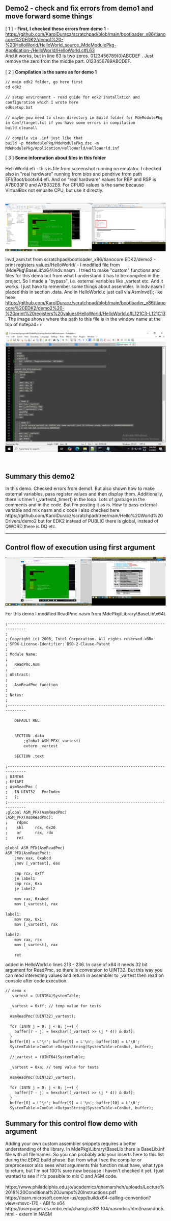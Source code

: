 <h2>Demo2 - check and fix errors from demo1 and move forward some things</h2>

[ 1 ] - <b>First, I checked these errors from demo 1</b> - https://github.com/KarolDuracz/scratchpad/blob/main/bootloader_x86/tianocore%20EDK2/demo1%20-%20HelloWorld/HelloWorld_source_MdeModulePkg-Application-/HelloWorld/HelloWorld.c#L63 <br />
And it works, but in line 63 is two zeros. 0123456789(0)ABCDEF . Just remove the zero from the middle part. 0123456789ABCDEF.
<br /><br />
[ 2 ] <b>Compilation is the same as for demo 1</b>

```
// main edk2 folder, go here first
cd edk2

// setup environemnt - read guide for edk2 installation and configuration which I wrote here
edksetup.bat

// maybe you need to clean directory in Build folder for MdeModulePkg in Conf/target.txt if you have some errors in compilation
build cleanall

// compile via .inf just like that
build -p MdeModulePkg/MdeModulePkg.dsc -m MdeModulePkg/Application/HelloWorld/HelloWorld.inf
```

[ 3 ] <b>Some information about files in this folder</b> <br /><br />
HelloWorld.efi - this is file from screenshot running on emulator. I checked also in "real hardware" running from bios and pendrive from path EFI/Boot/bootx64.efi. And on "real hardware" values for RBP and RSP is A7B033F0 and A7B032E8. For CPUID values is the same because VirtualBox not emualte CPU, but use it directly. <br /><br />

![dump](https://github.com/KarolDuracz/scratchpad/blob/main/bootloader_x86/tianocore%20EDK2/demo2%20-%20print%20registers%20values/132%20-%2006-01-2025%20-%20test%20demo%202%20github.png?raw=true)

invd_asm.txt from scratchpad/bootloader_x86/tianocore EDK2/demo2 - print registers values/HelloWorld/ - I modified file from \MdePkg\BaseLib\x64\lndv.nasm . I tried to make "custom" functions and files for this demo but from what I understand it has to be compiled in the project. So I made a "bypass", i.e. external variables like _vartest etc. And it works. I just have to remember some things about assembler. In lndv.nasm I placed this in section .data. And in HelloWorld.c just call via AsmInvd(); like here https://github.com/KarolDuracz/scratchpad/blob/main/bootloader_x86/tianocore%20EDK2/demo2%20-%20print%20registers%20values/HelloWorld/HelloWorld.c#L121C3-L121C13 . The image shows where the path to this file is in the window name at the top of notepad++

![dump](https://raw.githubusercontent.com/KarolDuracz/scratchpad/refs/heads/main/bootloader_x86/tianocore%20EDK2/demo2%20-%20print%20registers%20values/HelloWorld/invd_asm_path.bmp)

<br />
<h2>Summary this demo2</h2>
In this demo. Checked errors from demo1. But also shown how to make external variables, pass register values ​​and then display them. Additionally, there is timer1 (_vartest4_timer1) in the loop. Lots of garbage in the comments and in the code. But I'm posting it as is. How to pass external variable and mix nasm and c code I also checked here https://github.com/KarolDuracz/scratchpad/tree/main/Hello%20World%20Drivers/demo2 but for EDK2 instead of PUBLIC there is global, instead of QWORD there is DQ etc. 
<br />
<hr>
<h2>Control flow of execution using first argument</h2>

![dump](https://github.com/KarolDuracz/scratchpad/blob/main/bootloader_x86/tianocore%20EDK2/demo2%20-%20print%20registers%20values/133%20-%2006-01-2025%20-%20demo%202%20-%20b.png?raw=true)

For this demo I modified ReadPmc.nasm from MdePkg\Library\BaseLib\x64\

```
;------------------------------------------------------------------------------
;
; Copyright (c) 2006, Intel Corporation. All rights reserved.<BR>
; SPDX-License-Identifier: BSD-2-Clause-Patent
;
; Module Name:
;
;   ReadPmc.Asm
;
; Abstract:
;
;   AsmReadPmc function
;
; Notes:
;
;------------------------------------------------------------------------------

    DEFAULT REL

	
	SECTION .data
		;global ASM_PFX(_vartest)
		extern _vartest
	
    SECTION .text

;------------------------------------------------------------------------------
; UINT64
; EFIAPI
; AsmReadPmc (
;   IN UINT32   PmcIndex
;   );
;------------------------------------------------------------------------------
;global ASM_PFX(AsmReadPmc)
;ASM_PFX(AsmReadPmc):
;    rdpmc
;    shl     rdx, 0x20
;    or      rax, rdx
;    ret

global ASM_PFX(AsmReadPmc)
ASM_PFX(AsmReadPmc):
	;mov eax, 0xabcd
    ;mov [_vartest], eax
    
	cmp rcx, 0xff
	je label1
	cmp rcx, 0xa
	je label2
	
	mov rax, 0xabcd
	mov [_vartest], rax

label1:
	mov rax, 0x1
	mov [_vartest], rax
	
label2:
	mov rax, rcx
	mov [_vartest], rax

	ret
```

added in HelloWorld.c lines 213 - 236. In case of x64 it needs 32 bit argument for ReadPmc, so there is conversion to UINT32. But this way you can read interesting values ​​and return in assembler to _vartest then read on console after code execution.

```
// demo x
  _vartest = (UINT64)SystemTable;
  
  _vartest = 0xff; // temp value for tests
  
  AsmReadPmc((UINT32)_vartest);

  for (INTN j = 0; j < 8; j++) {
	buffer[7 - j] = hexchar[(_vartest >> (j * 4)) & 0xf];
  }
  buffer[8] = L'\r'; buffer[9] = L'\n'; buffer[10] = L'\0'; 
  SystemTable->ConOut->OutputString(SystemTable->ConOut, buffer);
  
  //_vartest = (UINT64)SystemTable;
  
  _vartest = 0xa; // temp value for tests
  
  AsmReadPmc((UINT32)_vartest);

  for (INTN j = 0; j < 8; j++) {
	buffer[7 - j] = hexchar[(_vartest >> (j * 4)) & 0xf];
  }
  buffer[8] = L'\r'; buffer[9] = L'\n'; buffer[10] = L'\0'; 
  SystemTable->ConOut->OutputString(SystemTable->ConOut, buffer);
```
<h2>Summary for this control flow demo with argument</h2>
Adding your own custom assembler snippets requires a better understanding of the library. In MdePkg\Library\BaseLib there is BaseLib.inf file with all file names. So you can probably add your inserts here to this list during the EDK2 build phase. But from what I see the compiler or preprocessor also sees what arguments this function must have, what type to return, but I'm not 100% sure now because I haven't checked it yet. I just wanted to see if it's possible to mix C and ASM code.
<br /><br />
https://www.philadelphia.edu.jo/academics/qhamarsheh/uploads/Lecture%2018%20Conditional%20Jumps%20Instructions.pdf <br />
https://learn.microsoft.com/en-us/cpp/build/x64-calling-convention?view=msvc-170 - ABI fo x64 <br />
https://userpages.cs.umbc.edu/chang/cs313.f04/nasmdoc/html/nasmdoc5.html - extern in NASM
